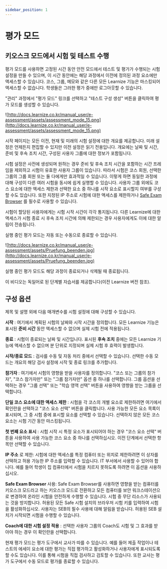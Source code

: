 ```yaml
---
sidebar_position: 1
---
```



# 평가 모드

## 키오스크 모드에서 시험 및 테스트 수행

평가 모드를 사용하면 고정된 시간 동안 안전 모드에서 테스트 및 평가가 수행되는 시험 설정을 만들 수 있으며, 이 시간 동안에는 해당 과정에서 이전에 정의된 과정 요소에만 액세스할 수 있습니다. 코스, 그룹, 메모와 같은 다른 모든 Learnize 기능은 마스킹되어 액세스할 수 없습니다. 학생들은 그러한 평가 중에만 로그아웃할 수 있습니다.

"관리" 과정에서 "평가 모드" 링크를 선택하고 "테스트 구성 생성" 버튼을 클릭하여 평가 모드를 생성할 수 있습니다.

![http://docs.learnize.co.kr/manual_user/e-assessment/assets/assessment_mode_15.png](http://docs.learnize.co.kr/manual_user/e-assessment/assets/assessment_mode_15.png)

시작 페이지는 모든 이전, 현재 및 미래의 시험 설정에 대한 개요를 제공합니다. 미래 설정은 언제든지 편집할 수 있지만 이전 설정은 읽기 전용입니다. 개요에는 날짜 및 시간, 준비 및 후속 조치 시간, 구성된 사용자 그룹에 대한 정보가 포함됩니다.

시험 설정은 사전에 생성되며 원하는 경우 준비 및 후속 조치 시간을 포함하는 시간 프레임을 제외하고 시험이 유효한 사용자 그룹이 있습니다. 따라서 시험은 코스 회원, 선택한 그룹의 그룹 회원 또는 둘 다에게만 효과적일 수 있습니다. 이렇게 하면 동일한 과정에 대해 구성이 다른 여러 시험을 동시에 쉽게 실행할 수 있습니다. 사용자 그룹 외에도 코스 요소에 대한 액세스 제한과 선택한 요소 중 하나를 시작 요소로 표시할지 여부를 구성할 수도 있습니다. 또한 지정된 IP 주소로 시험에 대한 액세스를 제한하거나 [Safe Exam Browser](http://www.safeexambrowser.co.kr/news_en.html) 를 필수로 사용할 수 있습니다.

시험이 할당된 사용자에게는 시험 시작 시간이 각각 통지됩니다. 다른 Learnize에 대한 액세스가 시험 종료 시 후속 조치 시간에 의해 제한되는 경우 사용자에게도 이에 대한 알림이 전송됩니다.

실행 중인 평가 모드는 자동 또는 수동으로 종료할 수 있습니다.

![http://docs.learnize.co.kr/manual_user/e-assessment/assets/Pruefung_beenden.jpg](http://docs.learnize.co.kr/manual_user/e-assessment/assets/Pruefung_beenden.jpg)

실행 중인 평가 모드도 해당 과정이 종료되거나 삭제될 때 종료됩니다.

이 비디오는 독일어로 된 단계별 자습서를 제공합니다(이전 Learnize 버전 참조).

## 구성 옵션

제목 및 설명 외에 다음 매개변수를 시험 설정에 대해 구성할 수 있습니다.

**시작** : 여기에서 계획된 시험의 날짜와 시작 시간을 정의합니다. 모든 Learnize 기능은 표시된 **준비 시간** 동안 액세스할 수 없으며 실제 시험 전에 적용됩니다.

**종료** : 시험이 종료되는 날짜 및 시간입니다. 표시된 **후속 조치** 중에는 모든 Learnize 기능에 액세스할 수 없으며 분 단위로 지정되며 실제 시험 후 효력이 발생합니다.

**시작/종료 모드** : 검사를 수동 및 자동 처리 중에서 선택할 수 있습니다. 선택한 수동 모드는 개요의 해당 검사 설정에 시작 및 종료 링크를 추가합니다.

**참가자** : 여기에서 시험의 영향을 받을 사용자를 정의합니다. "코스 또는 그룹의 참가자", "코스 참가자만" 또는 "그룹 참가자만" 옵션 중 하나를 선택합니다. 그룹 옵션을 선택하는 경우 "그룹 선택" 또는 "학습 영역 선택" 버튼을 사용하여 영향을 받는 그룹을 선택합니다.

**단일 코스 요소에 대한 액세스 제한** : 시험을 각 코스의 개별 요소로 제한하려면 여기에서 확인란을 선택하고 "코스 요소 선택" 버튼을 클릭합니다. 사용 가능한 모든 요소 목록이 표시되며, 그 중 시험 중에 표시할 요소를 선택할 수 있습니다. 선택하지 않은 모든 코스 요소는 시험 기간 동안 마스킹됩니다.

**첫 번째 요소 표시** : 시험 시작 시 특정 요소가 표시되어야 하는 경우 "코스 요소 선택" 버튼을 사용하여 사용 가능한 코스 요소 중 하나를 선택하십시오. 이전 단계에서 선택한 항목만 선택할 수 있습니다.

**IP 주소** 로 제한: 시험에 대한 액세스를 특정 컴퓨터 또는 위치로 제한하려면 이 상자를 선택하고 허용 가능한 IP 주소를 입력할 수 있습니다. IT 부서에서 사용할 수 있어야 합니다. 예를 들어 학생이 집 컴퓨터에서 시험을 치르지 못하도록 하려면 이 옵션을 사용하십시오.

**Safe Exam Browser** 사용: Safe Exam Browser를 사용하면 영향을 받는 컴퓨터를 키오스크 모드라고 하는 키오스크 모드로 전환하고 모든 컴퓨터를 보안 워크스테이션으로 변경하여 온라인 시험을 안전하게 수행할 수 있습니다. 시험 중 무단 리소스가 사용되는 것을 방지합니다. 허용된 모든 Safe 시험 설치의 브라우저 시험 키를 입력하여 시험을 활성화하십시오. 사용자는 SEB의 필수 사용에 대해 알림을 받습니다. 허용된 SEB 설치가 시작되면 시험을 수행할 수 있습니다.

**Coach에 대한 시험 설정 적용** : 선택한 사용자 그룹의 Coach도 시험 및 그 효과를 받아야 하는 경우 이 확인란을 선택합니다.

현재 평가 모드는 평가 도구에서 교사가 따를 수 있습니다. 예를 들어 제출 작업이나 테스트의 에세이 요소에 대한 평가는 직접 평가하고 활성화하거나 사용자에게 표시되도록 할 수도 있습니다. 이를 통해 시험을 직접 검사하고 검토할 수 있습니다. 또한 교사는 평가 도구에서 수동 모드로 평가를 종료할 수 있습니다.